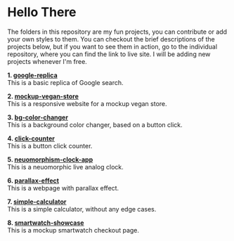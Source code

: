 # Hello There
The folders in this repository are my fun projects, you can contribute or add your own styles to them. 
You can checkout the brief descriptions of the projects below, but if you want to see them in action, go to the individual repository, where you can find the link to live site.
I will be adding new projects whenever I'm free.

<strong>1. [google-replica](https://shivaprakash-sudo.github.io/google-replica/)</strong>  
This is a basic replica of Google search.

<strong>2. [mockup-vegan-store](https://shivaprakash-sudo.github.io/mockup-vegan-store/)</strong>  
This is a responsive website for a mockup vegan store.

<strong>3. [bg-color-changer](https://shivaprakash-sudo.github.io/bg-color-changer/)</strong>  
This is a background color changer, based on a button click.

<strong>4. [click-counter](https://shivaprakash-sudo.github.io/click-counter/)</strong>  
This is a button click counter.

<strong>5. [neuomorphism-clock-app](https://shivaprakash-sudo.github.io/neuomorphism-clock-app/)</strong>  
This is a neuomorphic live analog clock.

<strong>6. [parallax-effect](https://shivaprakash-sudo.github.io/parallax-effect/)</strong>  
This is a webpage with parallax effect.

<strong>7. [simple-calculator](https://shivaprakash-sudo.github.io/simple-calculator/)</strong>  
This is a simple calculator, without any edge cases. 

<strong>8. [smartwatch-showcase](https://shivaprakash-sudo.github.io/smartwatch-showcase/)</strong>  
This is a mockup smartwatch checkout page.
